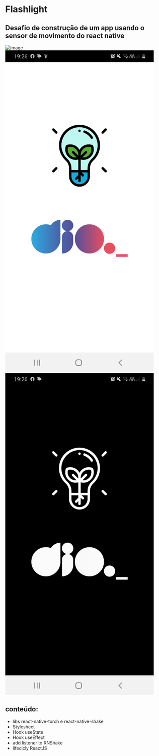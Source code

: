 # Flashlight

## Desafio de construção de um app usando o sensor de movimento do react native

![image](apresentacao.gif)
![image](dioLightOn.jpeg)
![image](dioLightOff.jpeg)

## conteúdo:

- libs react-native-torch e react-native-shake
- Stylesheet
- Hook useState
- Hook useEffect
- add listener to RNShake
- lifecicly ReactJS

